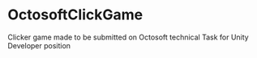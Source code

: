 # OctosoftClickGame
Clicker game made to be submitted on Octosoft technical Task for Unity Developer position 
